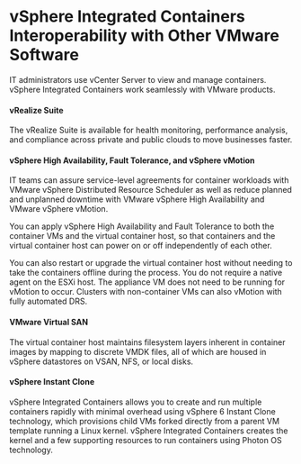 # vSphere Integrated Containers Interoperability with Other VMware Software
IT administrators use vCenter Server to view and manage containers. vSphere Integrated Containers work seamlessly with VMware products. 

#### vRealize Suite 
The vRealize Suite is available for health monitoring, performance analysis, and compliance across private and public clouds to move businesses faster.

#### vSphere High Availability, Fault Tolerance, and vSphere vMotion 
IT teams can assure service-level agreements for container workloads with VMware vSphere Distributed Resource Scheduler as well as reduce planned and unplanned downtime with VMware vSphere High Availability and VMware vSphere vMotion.

You can apply vSphere High Availability and Fault Tolerance to both the container VMs and the virtual container host, so that containers and the virtual container host can power on or off independently of each other. 

You can also restart or upgrade the virtual container host without needing to take the containers offline during the process. You do not require a native agent on the ESXi host. The appliance VM does not need to be running for vMotion to occur. Clusters with non-container VMs can also vMotion with fully automated DRS.

#### VMware Virtual SAN
The virtual container host maintains filesystem layers inherent in container images by mapping to discrete VMDK files, all of which are housed in vSphere datastores on VSAN, NFS, or local disks.

#### vSphere Instant Clone
vSphere Integrated Containers allows you to create and run multiple containers rapidly with minimal overhead using vSphere 6 Instant Clone technology, which provisions child VMs forked directly from a parent VM template running a Linux kernel. vSphere Integrated Containers creates the kernel and a few supporting resources to run containers using Photon OS technology.